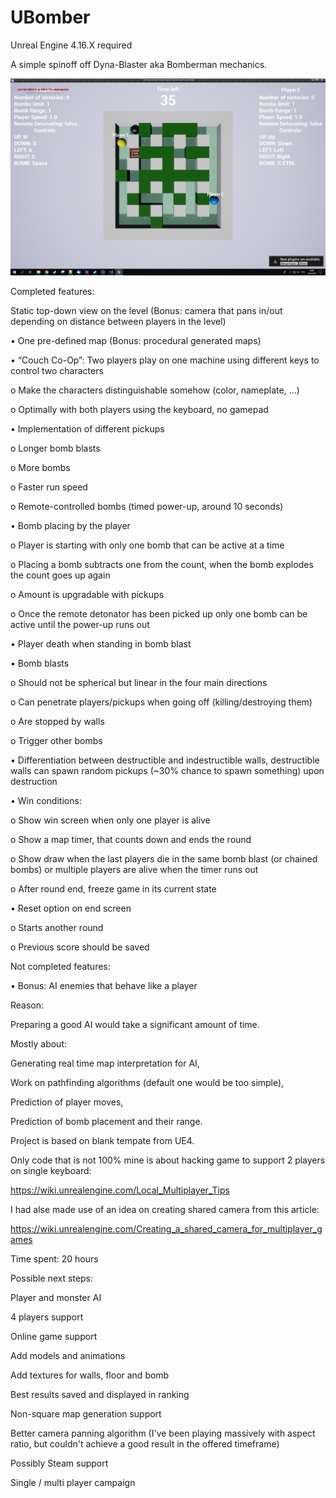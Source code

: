 ﻿# UBomber

Unreal Engine 4.16.X required

A simple spinoff off Dyna-Blaster aka Bomberman mechanics.

![alt text](https://github.com/ZimaXXX/UBomber/blob/master/ubomber.png)

Completed features:

Static top-down view on the level (Bonus: camera that pans in/out depending on distance between players in the level)

• One pre-defined map (Bonus: procedural generated maps)

• “Couch Co-Op”: Two players play on one machine using different keys to control two characters

o Make the characters distinguishable somehow (color, nameplate, …)

o Optimally with both players using the keyboard, no gamepad

• Implementation of different pickups

o Longer bomb blasts

o More bombs

o Faster run speed

o Remote-controlled bombs (timed power-up, around 10 seconds)

• Bomb placing by the player

o Player is starting with only one bomb that can be active at a time

o Placing a bomb subtracts one from the count, when the bomb explodes the count goes up again

o Amount is upgradable with pickups

o Once the remote detonator has been picked up only one bomb can be active until the power-up runs out

• Player death when standing in bomb blast

• Bomb blasts

o Should not be spherical but linear in the four main directions

o Can penetrate players/pickups when going off (killing/destroying them)

o Are stopped by walls

o Trigger other bombs

• Differentiation between destructible and indestructible walls, destructible walls can spawn random pickups (~30% chance to spawn something) upon destruction

• Win conditions:

o Show win screen when only one player is alive

o Show a map timer, that counts down and ends the round

o Show draw when the last players die in the same bomb blast (or chained bombs) or multiple players are alive when the timer runs out

o After round end, freeze game in its current state

• Reset option on end screen

o Starts another round

o Previous score should be saved


Not completed features:

• Bonus: AI enemies that behave like a player

Reason:

Preparing a good AI would take a significant amount of time. 

Mostly about:

Generating real time map interpretation for AI, 

Work on pathfinding algorithms (default one would be too simple), 

Prediction of player moves, 

Prediction of bomb placement and their range.


Project is based on blank tempate from UE4.

Only code that is not 100% mine is about hacking game to support 2 players on single keyboard:

https://wiki.unrealengine.com/Local_Multiplayer_Tips

I had alse made use of an idea on creating shared camera from this article:

https://wiki.unrealengine.com/Creating_a_shared_camera_for_multiplayer_games


Time spent: 20 hours


Possible next steps:

Player and monster AI

4 players support

Online game support

Add models and animations

Add textures for walls, floor and bomb

Best results saved and displayed in ranking

Non-square map generation support

Better camera panning algorithm (I've been playing massively with aspect ratio, but couldn't achieve a good result in the offered timeframe)

Possibly Steam support

Single / multi player campaign
